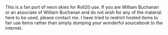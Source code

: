 This is a fan port of neon skies for Roll20 use. If you are William Buchanan or an associate of William Buchanan and do not wish for any of the material here to be used, please contact me. I have tried to restrict hosted items to fair use items rather than simply dumping your wonderful sourcebook to the internet. 
